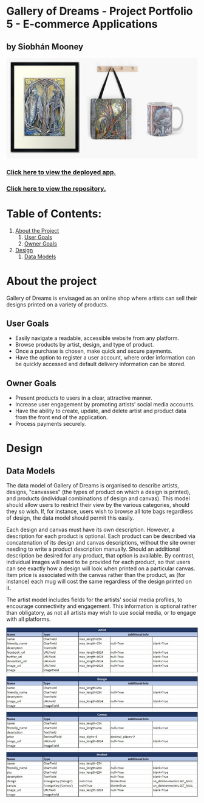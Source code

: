 # Gallery of Dreams - Project Portfolio 5 - E-commerce Applications
## by Siobhán Mooney

![Image of the site on various platforms.](/static/images/products.jpg)

### [Click here to view the deployed app.](https://gallery-of-dreams.herokuapp.com/)
### [Click here to view the repository.](https://github.com/Estelindis/gallery)

# Table of Contents:
1. [About the Project](#about-the-project)
    1. [User Goals](#user-goals)
    2. [Owner Goals](#owner-goals)
2. [Design](#design)
    1. [Data Models](#data-models)

# About the project
Gallery of Dreams is envisaged as an online shop where artists can sell their designs printed on a variety of products.  

## User Goals
- Easily navigate a readable, accessible website from any platform.
- Browse products by artist, design, and type of product.
- Once a purchase is chosen, make quick and secure payments.
- Have the option to register a user account, where order information can be quickly accessed and default delivery information can be stored.

## Owner Goals
- Present products to users in a clear, attractive manner.
- Increase user engagement by promoting artists' social media accounts.
- Have the ability to create, update, and delete artist and product data from the front end of the application.
- Process payments securely.

# Design

## Data Models
The data model of Gallery of Dreams is organised to describe artists, designs, "canvasses" (the types of product on which a design is printed), and products (individual combinations of design and canvas).  This model should allow users to restrict their view by the various categories, should they so wish.  If, for instance, users wish to browse all tote bags regardless of design, the data model should permit this easily.  

Each design and canvas must have its own description.  However, a description for each product is optional.  Each product can be described via concatenation of its design and canvas descriptions, without the site owner needing to write a product description manually.  Should an additional description be desired for any product, that option is available.  By contrast, individual images will need to be provided for each product, so that users can see exactly how a design will look when printed on a particular canvas.  Item price is associated with the canvas rather than the product, as (for instance) each mug will cost the same regardless of the design printed on it.

The artist model includes fields for the artists' social media profiles, to encourage connectivity and engagement.  This information is optional rather than obligatory, as not all artists may wish to use social media, or to engage with all platforms.

![Data model diagram.](/static/images/data_model.jpg)

